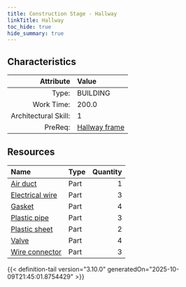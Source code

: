 ```yaml
---
title: Construction Stage - Hallway
linkTitle: Hallway
toc_hide: true
hide_summary: true
---
```

<!-- This is generated by the MarsSim HelpGenertor, do not edit. -->

## Characteristics

| Attribute      | Value |
|--------:|:------|
|Type:|BUILDING|
|Work Time:|200.0|
|Architectural Skill:|1|
|PreReq:|[Hallway frame](/docs/definitions/construction/hallway-frame)|

## Resources

| Name | Type | Quantity |
|:-----|:-----|-----:|
|[Air duct](/docs/definitions/part/air-duct)|Part|1|
|[Electrical wire](/docs/definitions/part/electrical-wire)|Part|3|
|[Gasket](/docs/definitions/part/gasket)|Part|4|
|[Plastic pipe](/docs/definitions/part/plastic-pipe)|Part|3|
|[Plastic sheet](/docs/definitions/part/plastic-sheet)|Part|2|
|[Valve](/docs/definitions/part/valve)|Part|4|
|[Wire connector](/docs/definitions/part/wire-connector)|Part|3|




{{< definition-tail version="3.10.0" generatedOn="2025-10-09T21:45:01.8754429" >}}

